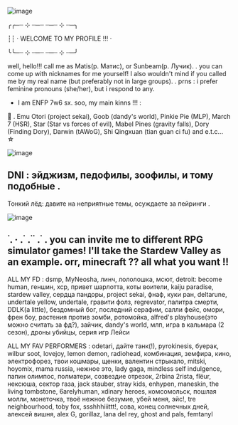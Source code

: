 ![image](https://github.com/user-attachments/assets/653ef98a-15e0-4617-8e05-6c50c7422a6c)



╭╭─┈  ⊹  ┈─┈      ┈─┈  ⊹  ┈─╮

┆┆  · WELCOME TO MY PROFILE !!! ·

╰︎╰︎─┈  ⊹  ┈─┈       ┈─┈  ⊹  ┈─╯

well, hello!!! call me as Matis(р. Матис), or Sunbeam(р. Лучик). 
.
you can come up with nicknames for me yourself! I also wouldn't mind if 
you called me by my real name (but preferably not in large groups).
.
prns : i prefer feminine pronouns (she/her), but i respond to any.

- I am ENFP 7w6 sx. soo, my main kinns !!! :

💫 . Emu Otori (project sekai), Goob (dandy's world), Pinkie Pie (MLP), 
March 7 (HSR), Star (Star vs forces of evil), Mabel Pines (gravity falls), 
Dory (Finding Dory), Darwin (tAWoG), Shi Qingxuan (tian guan ci fu) and e.t.c... ☆


![image](https://github.com/user-attachments/assets/dc107c69-a1ed-4bec-bc04-f17c209f90f8)


DNI : эйджизм, педофилы, зоофилы, и тому подобные .
-
Тонкий лёд:  давите на неприятные темы, осуждаете за пейринги .


![image](https://github.com/user-attachments/assets/126c0c2f-c2e6-4631-b864-aa6119e63ab2)


 ࣪   . ·           .     ࣪    .     ࣪     ࣪  .       ࣪    . 
 you can invite me to different RPG simulator games! I'll take the Stardew Valley as an example.
 orr, minecraft ?? all what you want !!
-

ALL MY FD : dsmp, MyNeosha, линч, лололошка, мсют, detroit: become human, геншин, хср, привет шарлотта, коты воители, kaiju paradise, stardew valley, сердца пандоры, project sekai, фнаф, куки ран, deltarune, undertale yellow, undertale, гравити фолз, regrevator, палитра смерти, DDLK(a little), бездомный бог, последний серафим, салли фейс, омори, френ боу, растения против зомби, ротомойка, alfred's playhouse(это можно считать за фд?), зайчик, dandy's world, млп, игра в кальмара (2 сезон), дроны убийцы, серия игр Лейси

ALL MY FAV PERFORMERS : odetari, дайте танк(!), pyrokinesis, буерак, wilbur soot, lovejoy, lemon demon, radiohead, комбинация, земфира, кино, электрофорез, твои кошмары, щенки, валентин стрыкало, mitski, hoyomix, mama russia, нежное это, lady gaga, mindless self indulgence, папин олимпос, полматери, созвездие отрезок, 2rbina 2rista, flёur, нексюша, сектор газа, jack stauber, stray kids, enhypen, maneskin, the living tombstone, 6arelyhuman, xdinary heroes, комсомольск, пошлая молли, монеточка, твоё нежное безумие, убей меня, эйс!, tre neighbourhood, toby fox, ssshhhiiittt!, сова, конец солнечных дней, алексей вишня, alex G, gorillaz, lana del rey, ghost and pals, femtanyl
